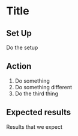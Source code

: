 # Title

## Set Up

Do the setup

## Action

1. Do something
2. Do something different
3. Do the third thing

## Expected results

Results that we expect

